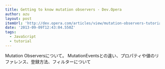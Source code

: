 ```yaml
---
title: Getting to know mutation observers - Dev.Opera
author: azu
layout: post
itemUrl: 'http://dev.opera.com/articles/view/mutation-observers-tutorial/'
date: '2013-09-09T12:43:04.550Z'
tags:
  - JavaScript
  - tutorial
---
```

Mutation Observersについて。
MutationEventsとの違い、プロパティや値のリファレンス、登録方法、フィルターについて
